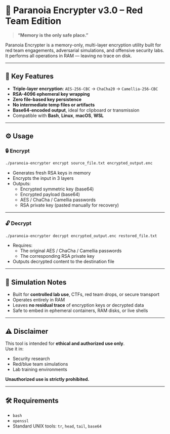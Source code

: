 # 🧬 Paranoia Encrypter v3.0 – Red Team Edition

> **“Memory is the only safe place.”**

Paranoia Encrypter is a memory-only, multi-layer encryption utility built for red team engagements, adversarial simulations, and offensive security labs. It performs all operations in RAM — leaving no trace on disk.

---

## 🔐 Key Features

- **Triple-layer encryption**: `AES-256-CBC` → `ChaCha20` → `Camellia-256-CBC`
- **RSA-4096 ephemeral key wrapping**
- **Zero file-based key persistence**
- **No intermediate temp files or artifacts**
- **Base64-encoded output**, ideal for clipboard or transmission
- Compatible with **Bash**, **Linux**, **macOS**, **WSL**

---

## ⚙️ Usage

### 🔒 Encrypt

```bash
./paranoia-encrypter encrypt source_file.txt encrypted_output.enc
```

- Generates fresh RSA keys in memory
- Encrypts the input in 3 layers
- Outputs:
  - Encrypted symmetric key (base64)
  - Encrypted payload (base64)
  - AES / ChaCha / Camellia passwords
  - RSA private key (pasted manually for recovery)

---

### 🔓 Decrypt

```bash
./paranoia-encrypter decrypt encrypted_output.enc restored_file.txt
```

- Requires:
  - The original AES / ChaCha / Camellia passwords
  - The corresponding RSA private key
- Outputs decrypted content to the destination file

---

## 🧠 Simulation Notes

- Built for **controlled lab use**, CTFs, red team drops, or secure transport
- Operates entirely in RAM
- Leaves **no residual trace** of encryption keys or decrypted data
- Safe to embed in ephemeral containers, RAM disks, or live shells

---

## ⚠️ Disclaimer

This tool is intended for **ethical and authorized use only**.  
Use it in:
- Security research  
- Red/blue team simulations  
- Lab training environments  

**Unauthorized use is strictly prohibited.**

---

## 🛠 Requirements

- `bash`
- `openssl`
- Standard UNIX tools: `tr`, `head`, `tail`, `base64`


